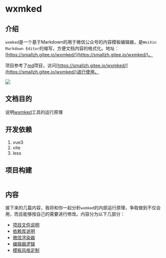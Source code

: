 # wxmked

## 介绍
`wxmked`是一个基于Markdown的用于微信公众号的内容模板编辑器，是`WeiXin Markdown Editor`的缩写，方便文档内容的格式化。地址：[https://smallzh.gitee.io/wxmked/](https://smallzh.gitee.io/wxmked/)。

项目参考了[md](https://gitee.com/doocs/md)项目，访问[https://smallzh.gitee.io/wxmked/](https://smallzh.gitee.io/wxmked/)进行使用。

![](/assets/img/wxmked/over.png)


## 文档目的

说明[wxmked](https://smallzh.gitee.io/wxmked)工具的运行原理

## 开发依赖
1. vue3
2. vite
3. less

## 项目构建

```shell

```

## 内容

接下来的几篇内容，我将和你一起分析`wxmked`的内部运行原理，争取做到不仅会用，而且能够按自己的需要进行修改。内容分为以下几部分：

* [项目文件说明](files.html)
* [依赖库说明](lib.html)
* [微信渲染器](wxrender.html)
* [编辑器逻辑](editor.html)
* [模板风格定制](template.html)